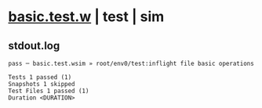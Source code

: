 # [basic.test.w](../../../../../../tests/sdk_tests/fs/basic.test.w) | test | sim

## stdout.log
```log
pass ─ basic.test.wsim » root/env0/test:inflight file basic operations

Tests 1 passed (1)
Snapshots 1 skipped
Test Files 1 passed (1)
Duration <DURATION>
```

